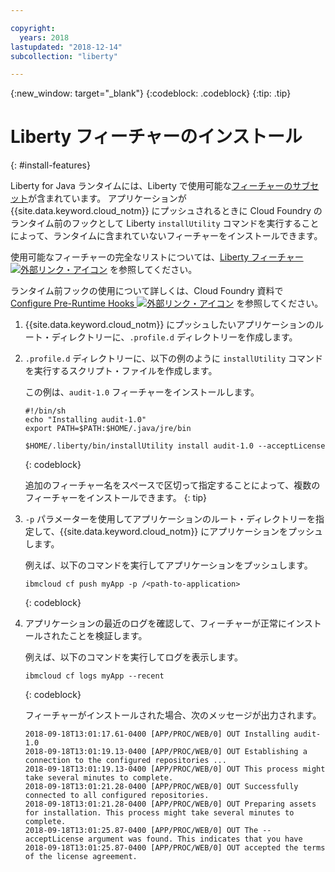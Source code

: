 ```yaml
---

copyright:
  years: 2018
lastupdated: "2018-12-14"
subcollection: "liberty"

---
```


{:new_window: target="_blank"}
{:codeblock: .codeblock}
{:tip: .tip}

# Liberty フィーチャーのインストール
{: #install-features}

Liberty for Java ランタイムには、Liberty で使用可能な[フィーチャーのサブセット](libertyFeatures.html#liberty_features)が含まれています。 アプリケーションが {{site.data.keyword.cloud_notm}} にプッシュされるときに Cloud Foundry のランタイム前のフックとして Liberty `installUtility` コマンドを実行することによって、ランタイムに含まれていないフィーチャーをインストールできます。

使用可能なフィーチャーの完全なリストについては、[Liberty フィーチャー ![外部リンク・アイコン](../../icons/launch-glyph.svg "外部リンク・アイコン")](https://www.ibm.com/support/knowledgecenter/SSEQTP_liberty/com.ibm.websphere.wlp.doc/ae/rwlp_feat.html) を参照してください。

ランタイム前フックの使用について詳しくは、Cloud Foundry 資料で [Configure Pre-Runtime Hooks ![外部リンク・アイコン](../../icons/launch-glyph.svg "外部リンク・アイコン")](https://docs.cloudfoundry.org/devguide/deploy-apps/deploy-app.html#profile) を参照してください。

1. {{site.data.keyword.cloud_notm}} にプッシュしたいアプリケーションのルート・ディレクトリーに、`.profile.d` ディレクトリーを作成します。

1. `.profile.d` ディレクトリーに、以下の例のように `installUtility` コマンドを実行するスクリプト・ファイルを作成します。

   この例は、`audit-1.0` フィーチャーをインストールします。

   ```
   #!/bin/sh
   echo "Installing audit-1.0"
   export PATH=$PATH:$HOME/.java/jre/bin

   $HOME/.liberty/bin/installUtility install audit-1.0 --acceptLicense
   ```
   {: codeblock}

   追加のフィーチャー名をスペースで区切って指定することによって、複数のフィーチャーをインストールできます。
   {: tip}

1. `-p` パラメーターを使用してアプリケーションのルート・ディレクトリーを指定して、{{site.data.keyword.cloud_notm}} にアプリケーションをプッシュします。

   例えば、以下のコマンドを実行してアプリケーションをプッシュします。
   ```
   ibmcloud cf push myApp -p /<path-to-application>
   ```
   {: codeblock}

1. アプリケーションの最近のログを確認して、フィーチャーが正常にインストールされたことを検証します。

   例えば、以下のコマンドを実行してログを表示します。
   ```
   ibmcloud cf logs myApp --recent
   ```
   {: codeblock}

    フィーチャーがインストールされた場合、次のメッセージが出力されます。

    ```
    2018-09-18T13:01:17.61-0400 [APP/PROC/WEB/0] OUT Installing audit-1.0
    2018-09-18T13:01:19.13-0400 [APP/PROC/WEB/0] OUT Establishing a connection to the configured repositories ...
    2018-09-18T13:01:19.13-0400 [APP/PROC/WEB/0] OUT This process might take several minutes to complete.
    2018-09-18T13:01:21.28-0400 [APP/PROC/WEB/0] OUT Successfully connected to all configured repositories.
    2018-09-18T13:01:21.28-0400 [APP/PROC/WEB/0] OUT Preparing assets for installation. This process might take several minutes to complete.
    2018-09-18T13:01:25.87-0400 [APP/PROC/WEB/0] OUT The --acceptLicense argument was found. This indicates that you have
    2018-09-18T13:01:25.87-0400 [APP/PROC/WEB/0] OUT accepted the terms of the license agreement.
    ```
